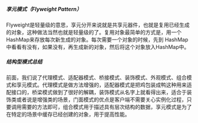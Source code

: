 ##### 享元模式（Flyweight Pattern）
Flyweight是轻量级的意思，享元分开来说就是共享元器件，也就是复用已经生成的对象，这种做法当然也就是轻量级的了。复用对象最简单的方式是，用一个 HashMap来存放每次新生成的对象。每次需要一个对象的时候，先到 HashMap中看看有没有，如果没有，再生成新的对象，然后将这个对象放入HashMap中。

##### 结构型模式总结
前面，我们说了代理模式、适配器模式、桥接模式、装饰模式、外观模式、组合模式和享元模式。代理模式是做方法增强的，适配器模式是把鸡包装成鸭这种用来适配接口的，桥梁模式做到了很好的解耦，装饰模式从名字上就看得出来，适合于装饰类或者说是增强类的场景，门面模式的优点是客户端不需要关心实例化过程，只要调用需要的方法即可，组合模式用于描述具有层次结构的数据，享元模式是为了在特定的场景中缓存已经创建的对象，用于提高性能。
